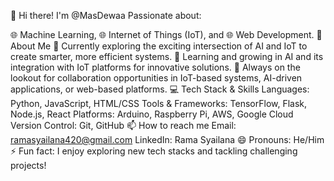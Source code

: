 👋 Hi there! I'm @MasDewaa
Passionate about:

🌐 Machine Learning,
🌐 Internet of Things (IoT), and
🌐 Web Development.
🚀 About Me
🔭 Currently exploring the exciting intersection of AI and IoT to create smarter, more efficient systems.
🌱 Learning and growing in AI and its integration with IoT platforms for innovative solutions.
💼 Always on the lookout for collaboration opportunities in IoT-based systems, AI-driven applications, or web-based platforms.
💻 Tech Stack & Skills
Languages: Python, JavaScript, HTML/CSS
Tools & Frameworks: TensorFlow, Flask, Node.js, React
Platforms: Arduino, Raspberry Pi, AWS, Google Cloud
Version Control: Git, GitHub
📫 How to reach me
Email: ramasyailana420@gmail.com
LinkedIn: Rama Syailana
😄 Pronouns: He/Him
⚡ Fun fact: I enjoy exploring new tech stacks and tackling challenging projects!
